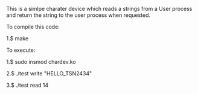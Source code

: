 
This is a simlpe charater device which reads a strings from a User process and return the string to the user process when requested.



To compile this code:

1.$ make 

To execute:

1.$ sudo insmod chardev.ko

2.$ ./test write "HELLO_TSN2434"

3.$ ./test read 14
